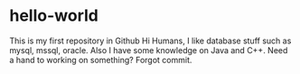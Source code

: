 # hello-world
This is my first repository in Github
Hi Humans, I like database stuff such as mysql, mssql, oracle. Also I have some knowledge on Java and C++. Need a hand to working on something?
Forgot commit.
